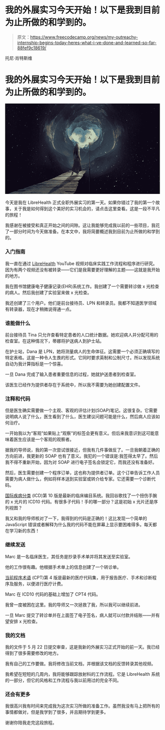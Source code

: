 # 我的外展实习今天开始！以下是我到目前为止所做的和学到的。

> 原文：<https://www.freecodecamp.org/news/my-outreachy-internship-begins-today-heres-what-i-ve-done-and-learned-so-far-88fef9c18619/>

托尼·肖特斯维

# 我的外展实习今天开始！以下是我到目前为止所做的和学到的。

![ZzvJT6Xx9ooEB5BvSJFMvefrRAg2bFXaQ3bV](img/acadcff2afd878f4f0070e83d08c95ff.png)

今天是我在 LibreHealth 正式全职外展实习的第一天。如果你错过了我的第一个故事，关于我是如何得到这个美好的实习机会的，请点击这里查看。这是一段不平凡的旅程！

我感谢在被接受和真正开始之间的间隙。这让我能够完成我以前的一些项目，我花了一部分时间为今天做准备。在本文中，我将简要概述我到目前为止所做的和学到的。

### 入门指南

我一直在通过 [LibreHealth](https://www.youtube.com/channel/UC4bKSiSB7196D5W3xGGKxqQ/featured) YouTube 视频对临床实践工作流程和程序进行研究。因为有两个视频还没有被转录——它们是我需要更好理解的主题——这就是我开始的地方。

我在图书馆健康电子健康记录(EHR)系统工作。我创建了一个需要转诊做 x 光检查的病人。然后我创建了实验室来做 x 光检查。

我还创建了三个用户。他们是前台接待员、LPN 和转录员。我都不知道医学领域有转录器，现在才稍微说得通一点。

### 谁能做什么

前台接待员 Tina 只允许查看特定患者的人口统计数据。她欢迎病人并分配可用的检查室。在这种情况下，蒂娜将护送病人到护士站。

在护士站，Dana 是 LPN，她将测量病人的生命体征。这需要一个必须正确填写的特定表格。这是一种令人生畏的形式。它同时要求英制和公制尺寸。所以发现系统自动为我计算指标是一个惊喜。

一旦 Dana 完成了输入患者重要信息的过程，她就护送患者到检查室。

该医生已经作为提供者存在于系统中，所以我不需要为她创建配置文件。

### 注释和代码

但是医生确实需要做一个主观、客观的评估计划(SOAP)笔记。这很复杂。它需要说明病人说了什么，医生看到了什么，医生建议问题可能是什么，然后病人应该如何治疗。

一开始我以为“客观”如果贴上“观察”的标签会更有意义。但后来我意识到这可能意味着医生应该是一个客观的观察者。

据我的导师说，我的第一次尝试很接近，但我有几件事做反了。一旦我朝着正确的方向前进，我更新的 SOAP 也有了意义。我犯的一个错误是:我签得太早了。然后我不得不重新开始，因为对 SOAP 进行电子签名会锁定它，而我还没有准备好。

然后，医生需要创建一个程序订单，这也称为提供者订单。这个订单告诉工作人员需要为病人做什么，例如将样本送到实验室或转介给专家。它还需要一个诊断代码。

[国际疾病分类](https://searchhealthit.techtarget.com/definition/ICD-10) (ICD)第 10 版是最新的临床编目系统。我回谷歌找了一个扭伤手腕的 x 光片的 ICD10 代码。有很多子代码！手的哪一部分？这是初始 x 光片还是序列视图？

我又和我的导师核对了一下，我得到的代码是正确的！这比发现一个简单的 JavaScript 错误或者解释为什么我的代码不能在屏幕上显示要困难得多。每天都在学习新的东西！

### 继续发送

Marc 是一名临床医生，其任务是抄录手术单并将其发送至实验室。

他的工作很有趣。他根据手术单上的信息创建了一个转诊单。

[当前程序术语](https://searchhealthit.techtarget.com/definition/Current-Procedural-Terminology-CPT) (CPT)第 4 版是最新的医疗代码集，用于报告医疗、手术和诊断程序及服务，以便进行医疗计费。

Marc 在 ICD10 代码的基础上增加了 CPT4 代码。

我曾一度被困在这里。我的导师又一次拯救了我，所以我可以继续前进。

一旦 Marc 提交了转诊单并在上面签了电子签名，病人就可以付款并结账——并有望安排 x 光检查。

### 我的文档

我的文件于 5 月 22 日提交审查，这是我新的外展实习正式开始的前一天。我已经得到了很多需要修改的地方。

我有自己的工作要做。我将修改当前文档，并根据该文档的反馈转录其他视频。

我希望在短短的几周内，我将能够跟踪放射科的工作流程。它是 LibreHealth 系统的一部分，但它的风格和工作流程与我以前用过的完全不同。

### 还会有更多

我很高兴我有时间来完成我为这次实习所做的准备工作。虽然我没有马上把所有的事情都做对，但是我学到了很多，并且期待学到更多。

谢谢你陪我走完这段旅程。